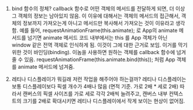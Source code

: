 1. bind 함수의 정체?
callback 함수로 어떤 객체의 메서드를 전달하게 되면, 더 이상 그 객체의 정보는 남아있지 않음.
이 이유에 대해서는 객체의 메서드의 접근해서, 객체의 정보까지 가져오는게 아니고 메서드만 복사해서 가져오는 것이 이유라고 생각함.
예를 들어, requestAnimationFrame(this.animate); 로 App의 animate 메서드를 넘기면 animate 메서드 코드 내부에서는
this 를 App 객체가 아닌 window 같은 전역 객체로 인식하게 됨. 이것이 그에 대한 근거로 보임. 
이거를 막기 위한 것이 바인딩(binding).
이놈을 사용하면 원하는 객체를 callback 함수에 넘겨줄 수 있음.
requestAnimationFrame(this.animate.bind(this)); 처럼 App 객체를 animate 메서드에 넘겨줌.

2. 레티나 디스플레이가 뭐길래 저런 작업을 해주어야 하는걸까?
레티나 디스플레이는 보통 디스플레이보다 픽셀 개수가 4배나 많음 (면적 기준. 가로 2배 * 세로 2배) 
따라서 캔버스의 픽셀 사이즈를 가로 세로 각각 2배씩 늘려주고, 캔버스 내부 컨텍스트의 크기를 2배로 확대시키면
레티나 디스플레이에서 작게 보이는 현상이 없어짐.